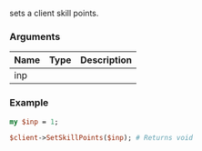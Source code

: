 sets a client skill points.
### Arguments
**Name**|**Type**|**Description**
:---|:---|:---
inp||

### Example

```perl
my $inp = 1;

$client->SetSkillPoints($inp); # Returns void
```
